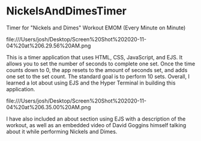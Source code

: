 # NickelsAndDimesTimer
Timer for "Nickels and Dimes" Workout EMOM (Every Minute on Minute)
 
file:///Users/josh/Desktop/Screen%20Shot%202020-11-04%20at%206.29.56%20AM.png 

This is a timer application that uses HTML, CSS, JavaScript, and EJS. It allows you to set the number of seconds to complete one set. Once the time counts down to 0, the app resets to the amount of seconds set, and adds one set to the set count. The standard goal is to perform 10 sets. Overall, I learned a lot about using EJS and the Hyper Terminal in building this application.

file:///Users/josh/Desktop/Screen%20Shot%202020-11-04%20at%206.35.00%20AM.png

I have also included an about section using EJS with a description of the workout, as well as an embedded video of David Goggins himself talking about it while performing Nickels and Dimes.
